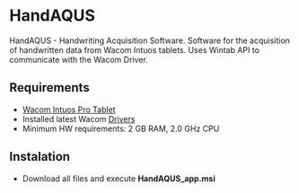 # HandAQUS
HandAQUS - Handwriting Acquisition Software. Software for the acquisition of handwritten data from Wacom Intuos tablets. Uses Wintab API to communicate with the Wacom Driver.

## Requirements
* [Wacom Intuos Pro Tablet](https://www.wacom.com/en-us/products/pen-tablets/wacom-intuos-pro)
* Installed latest Wacom [Drivers](https://www.wacom.com/en-us/support/product-support/drivers)
* Minimum HW requirements: 2 GB RAM, 2.0 GHz CPU

## Instalation
* Download all files and execute __HandAQUS_app.msi__

